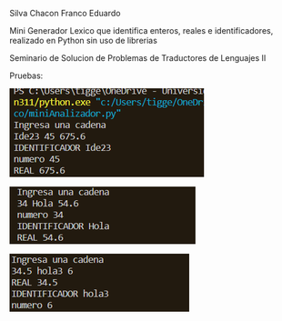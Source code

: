 Silva Chacon Franco Eduardo

Mini Generador Lexico que identifica enteros, reales e identificadores, realizado en Python sin uso de librerias

Seminario de Solucion de Problemas de Traductores de Lenguajes II

Pruebas:

![Cadena](https://github.com/franco-e-s-c/Sem-Traductores2/blob/294e299c62933e90d725041d951d8de15105bf25/MiniGeneradorLexico/imagenes/1.1.png)

![Cadena](https://github.com/franco-e-s-c/Sem-Traductores2/blob/294e299c62933e90d725041d951d8de15105bf25/MiniGeneradorLexico/imagenes/1.2.png)

![Cadena](https://github.com/franco-e-s-c/Sem-Traductores2/blob/294e299c62933e90d725041d951d8de15105bf25/MiniGeneradorLexico/imagenes/1.3.png)
